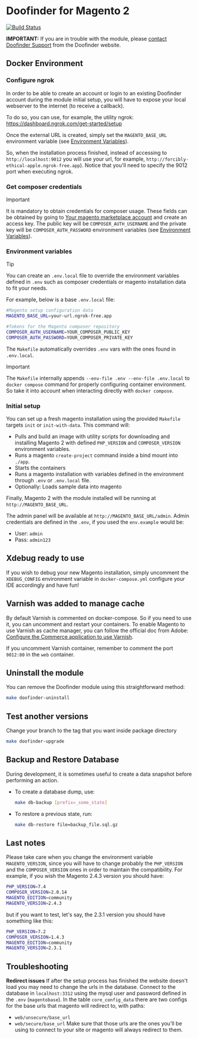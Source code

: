 # Doofinder for Magento 2

[![Build Status](https://travis-ci.org/doofinder/doofinder-magento2.svg?branch=master)](https://travis-ci.org/doofinder/doofinder-magento2)

**IMPORTANT:** If you are in trouble with the module, please [contact Doofinder Support](https://support.doofinder.com/pages/contact-us) from the Doofinder website.

## Docker Environment

### Configure ngrok
In order to be able to create an account or login to an existing Doofinder account during the module initial setup, you will have to expose your local webserver to the internet (to receive a callback).

To do so, you can use, for example, the utility ngrok: https://dashboard.ngrok.com/get-started/setup

Once the external URL is created, simply set the `MAGENTO_BASE_URL` environment variable (see [Environment Variables](#environment-variables)).

So, when the installation process finished, instead of accessing to `http://localhost:9012` you will use your url, for example, `http://forcibly-ethical-apple.ngrok-free.app`).
Notice that you'll need to specify the 9012 port when executing ngrok.

### Get composer credentials
> [!IMPORTANT]
> It is mandatory to obtain credentials for composer usage. These fields can be obtained by going to [Your magento marketplace account](https://marketplace.magento.com/customer/accessKeys/) and create an access key. The public key will be `COMPOSER_AUTH_USERNAME` and the private key will be `COMPOSER_AUTH_PASSWORD` environment variables (see [Environment Variables](#environment-variables)).

### Environment variables

> [!TIP]
> You can create an `.env.local` file to override the environment variables defined in `.env` such as composer credentials or magento installation data to fit your needs.

For example, below is a base `.env.local` file:

```bash
#Magento setup configuration data
MAGENTO_BASE_URL=your-url.ngrok-free.app

#Tokens for the Magento composer repository
COMPOSER_AUTH_USERNAME=YOUR_COMPOSER_PUBLIC_KEY
COMPOSER_AUTH_PASSWORD=YOUR_COMPOSER_PRIVATE_KEY
```

The `Makefile` automatically overrides `.env` vars with the ones found in `.env.local`.

> [!IMPORTANT]
> The `Makefile` internally appends `--env-file .env --env-file .env.local` to `docker compose` command for properly configuring container environment. So take it into account when interacting directly with `docker compose`.


### Initial setup

You can set up a fresh magento installation using the provided `Makefile` targets `init` or `init-with-data`. This command will:
- Pulls and build an image with utility scripts for downloading and installing Magento 2 with defined `PHP_VERSION` and `COMPOSER_VERSION` environment variables.
- Runs a magento `create-project` command inside a bind mount into `./app`.
- Starts the containers
- Runs a magento installation with variables defined in the environment through `.env` or `.env.local` file.
- Optionally: Loads sample data into magento

Finally, Magento 2 with the module installed will be running at `http://MAGENTO_BASE_URL`.

The admin panel will be available at `http://MAGENTO_BASE_URL/admin`. Admin credentials are defined in the `.env`, if you used the `env.example` would be:

- User: `admin`
- Pass: `admin123`

## Xdebug ready to use

If you wish to debug your new Magento installation, simply uncomment the `XDEBUG_CONFIG` environment variable in `docker-compose.yml` configure your IDE accordingly and have fun!


## Varnish was added to manage cache

By default Varnish is commented on docker-compose. So if you need to use it, you can uncomment and restart your containers.
To enable Magento to use Varnish as cache manager, you can follow the official doc from Adobe: [Configure the Commerce application to use Varnish](https://experienceleague.adobe.com/en/docs/commerce-operations/configuration-guide/cache/configure-varnish-commerce).

If you uncomment Varnish container, remember to comment the port `9012:80` in the `web` container.

## Uninstall the module

You can remove the Doofinder module using this straightforward method:

```sh
make doofinder-uninstall
```

## Test another versions
Change your branch to the tag that you want inside package directory

```sh
make doofinder-upgrade
```

## Backup and Restore Database

During development, it is sometimes useful to create a data snapshot before performing an action.

- To create a database dump, use:
  ```sh
  make db-backup [prefix=_some_state]
  ```
- To restore a previous state, run:
  ```sh
  make db-restore file=backup_file.sql.gz
  ```

## Last notes

Please take care when you change the environment variable `MAGENTO_VERSION`, since you will have to change probably the `PHP_VERSION` and the `COMPOSER_VERSION` ones in order to maintain the compatibility. For example, if you wish the Magento 2.4.3 version you should have:

```sh
PHP_VERSION=7.4
COMPOSER_VERSION=2.0.14
MAGENTO_EDITION=community
MAGENTO_VERSION=2.4.3
```

but if you want to test, let's say, the 2.3.1 version you should have something like this:

```sh
PHP_VERSION=7.2
COMPOSER_VERSION=1.4.3
MAGENTO_EDITION=community
MAGENTO_VERSION=2.3.1
```

## Troubleshooting

**Redirect issues**
If after the setup process has finished the website doesn't load you may need to change the urls in the database.
Connect to the database in `localhost:3312` using the mysql user and password defined in the `.env` (`magentobase`).
In the table `core_config_data` there are two configs for the base urls that magento will redirect to, with paths:
- `web/unsecure/base_url`
- `web/secure/base_url`
Make sure that those urls are the ones you'll be using to connect to your site or magento will always redirect to them.
